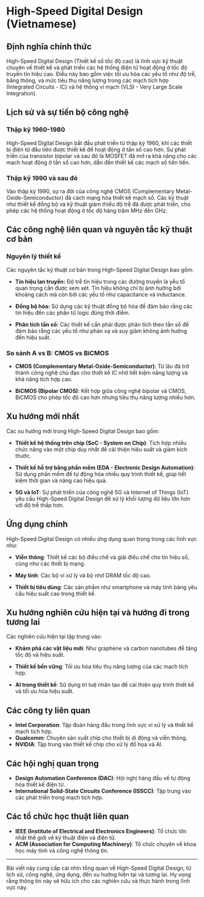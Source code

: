 # High-Speed Digital Design (Vietnamese)

## Định nghĩa chính thức

High-Speed Digital Design (Thiết kế số tốc độ cao) là lĩnh vực kỹ thuật chuyên về thiết kế và phát triển các hệ thống điện tử hoạt động ở tốc độ truyền tín hiệu cao. Điều này bao gồm việc tối ưu hóa các yếu tố như độ trễ, băng thông, và mức tiêu thụ năng lượng trong các mạch tích hợp (Integrated Circuits - IC) và hệ thống vi mạch (VLSI - Very Large Scale Integration).

## Lịch sử và sự tiến bộ công nghệ

### Thập kỷ 1960-1980

High-Speed Digital Design bắt đầu phát triển từ thập kỷ 1960, khi các thiết bị điện tử đầu tiên được thiết kế để hoạt động ở tần số cao hơn. Sự phát triển của transistor bipolar và sau đó là MOSFET đã mở ra khả năng cho các mạch hoạt động ở tần số cao hơn, dẫn đến thiết kế các mạch số tiên tiến.

### Thập kỷ 1990 và sau đó

Vào thập kỷ 1990, sự ra đời của công nghệ CMOS (Complementary Metal-Oxide-Semiconductor) đã cách mạng hóa thiết kế mạch số. Các kỹ thuật như thiết kế đồng bộ và kỹ thuật giảm thiểu độ trễ đã được phát triển, cho phép các hệ thống hoạt động ở tốc độ hàng trăm MHz đến GHz.

## Các công nghệ liên quan và nguyên tắc kỹ thuật cơ bản

### Nguyên lý thiết kế

Các nguyên tắc kỹ thuật cơ bản trong High-Speed Digital Design bao gồm:

- **Tín hiệu lan truyền:** Độ trễ tín hiệu trong các đường truyền là yếu tố quan trọng cần được xem xét. Tín hiệu không chỉ bị ảnh hưởng bởi khoảng cách mà còn bởi các yếu tố như capacitance và inductance.
  
- **Đồng bộ hóa:** Sử dụng các kỹ thuật đồng bộ hóa để đảm bảo rằng các tín hiệu đến các phần tử logic đúng thời điểm.

- **Phân tích tần số:** Các thiết kế cần phải được phân tích theo tần số để đảm bảo rằng các yếu tố như phản xạ và suy giảm không ảnh hưởng đến hiệu suất.

### So sánh A vs B: CMOS vs BiCMOS

- **CMOS (Complementary Metal-Oxide-Semiconductor)**: Từ lâu đã trở thành công nghệ chủ đạo cho thiết kế IC nhờ tiết kiệm năng lượng và khả năng tích hợp cao.
  
- **BiCMOS (Bipolar CMOS)**: Kết hợp giữa công nghệ bipolar và CMOS, BiCMOS cho phép tốc độ cao hơn nhưng tiêu thụ năng lượng nhiều hơn.

## Xu hướng mới nhất

Các xu hướng mới trong High-Speed Digital Design bao gồm:

- **Thiết kế hệ thống trên chip (SoC - System on Chip)**: Tích hợp nhiều chức năng vào một chip duy nhất để cải thiện hiệu suất và giảm kích thước.

- **Thiết kế hỗ trợ bằng phần mềm (EDA - Electronic Design Automation)**: Sử dụng phần mềm để tự động hóa nhiều quy trình thiết kế, giúp tiết kiệm thời gian và nâng cao hiệu quả.

- **5G và IoT**: Sự phát triển của công nghệ 5G và Internet of Things (IoT) yêu cầu High-Speed Digital Design để xử lý khối lượng dữ liệu lớn hơn với độ trễ thấp hơn.

## Ứng dụng chính

High-Speed Digital Design có nhiều ứng dụng quan trọng trong các lĩnh vực như:

- **Viễn thông**: Thiết kế các bộ điều chế và giải điều chế cho tín hiệu số, cũng như các thiết bị mạng.

- **Máy tính**: Các bộ vi xử lý và bộ nhớ DRAM tốc độ cao.

- **Thiết bị tiêu dùng**: Các sản phẩm như smartphone và máy tính bảng yêu cầu hiệu suất cao trong thiết kế.

## Xu hướng nghiên cứu hiện tại và hướng đi trong tương lai

Các nghiên cứu hiện tại tập trung vào:

- **Khám phá các vật liệu mới**: Như graphene và carbon nanotubes để tăng tốc độ và hiệu suất.

- **Thiết kế bền vững**: Tối ưu hóa tiêu thụ năng lượng của các mạch tích hợp.

- **AI trong thiết kế**: Sử dụng trí tuệ nhân tạo để cải thiện quy trình thiết kế và tối ưu hóa hiệu suất.

## Các công ty liên quan

- **Intel Corporation**: Tập đoàn hàng đầu trong lĩnh vực vi xử lý và thiết kế mạch tích hợp.
- **Qualcomm**: Chuyên sản xuất chip cho thiết bị di động và viễn thông.
- **NVIDIA**: Tập trung vào thiết kế chip cho xử lý đồ họa và AI.

## Các hội nghị quan trọng

- **Design Automation Conference (DAC)**: Hội nghị hàng đầu về tự động hóa thiết kế điện tử.
- **International Solid-State Circuits Conference (ISSCC)**: Tập trung vào các phát triển trong mạch tích hợp.

## Các tổ chức học thuật liên quan

- **IEEE (Institute of Electrical and Electronics Engineers)**: Tổ chức lớn nhất thế giới về kỹ thuật điện và điện tử.
- **ACM (Association for Computing Machinery)**: Tổ chức chuyên về khoa học máy tính và công nghệ thông tin.

---

Bài viết này cung cấp cái nhìn tổng quan về High-Speed Digital Design, từ lịch sử, công nghệ, ứng dụng, đến xu hướng hiện tại và tương lai. Hy vọng rằng thông tin này sẽ hữu ích cho các nghiên cứu và thực hành trong lĩnh vực này.